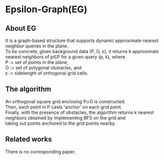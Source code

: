 # Epsilon-Graph(EG)

## About EG
It is a graph-based structure that supports dynamic approximate nearest neighbor queries in the plane.  
To be concrete, given background data (P, O, ɛ), it returns k approximate nearest neighbors of p∈P for a given query (p, k), where  
  P := set of points in the plane,  
  O := set of polygonal obstacles, and  
  ɛ := sidelength of orthogonal grid cells.
  
## The algorithm 
An orthogonal square grid enclosing P∪O is constructed.  
Then, each point in P casts 'anchor' on each grid point.  
Finally, with the presence of obstacles, the algorithm returns k nearest neighbors obtained by implementing BFS on the grid and  
taking out points anchored to the grid points nearby.

## Related works
There is no corresponding paper.
